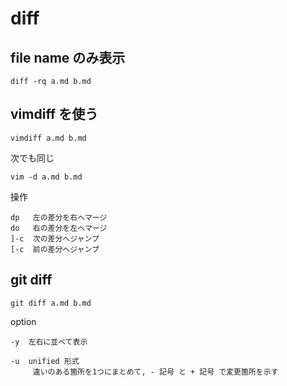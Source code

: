 
# diff


## file name のみ表示

```
diff -rq a.md b.md
```


## vimdiff を使う

```
vimdiff a.md b.md
```

次でも同じ

```
vim -d a.md b.md
```


操作
```
dp   左の差分を右へマージ
do   右の差分を左へマージ
]-c  次の差分へジャンプ
[-c  前の差分へジャンプ
```


## git diff

```
git diff a.md b.md
```

option

```
-y  左右に並べて表示

-u  unified 形式
     違いのある箇所を1つにまとめて, - 記号 と + 記号 で変更箇所を示す
```



